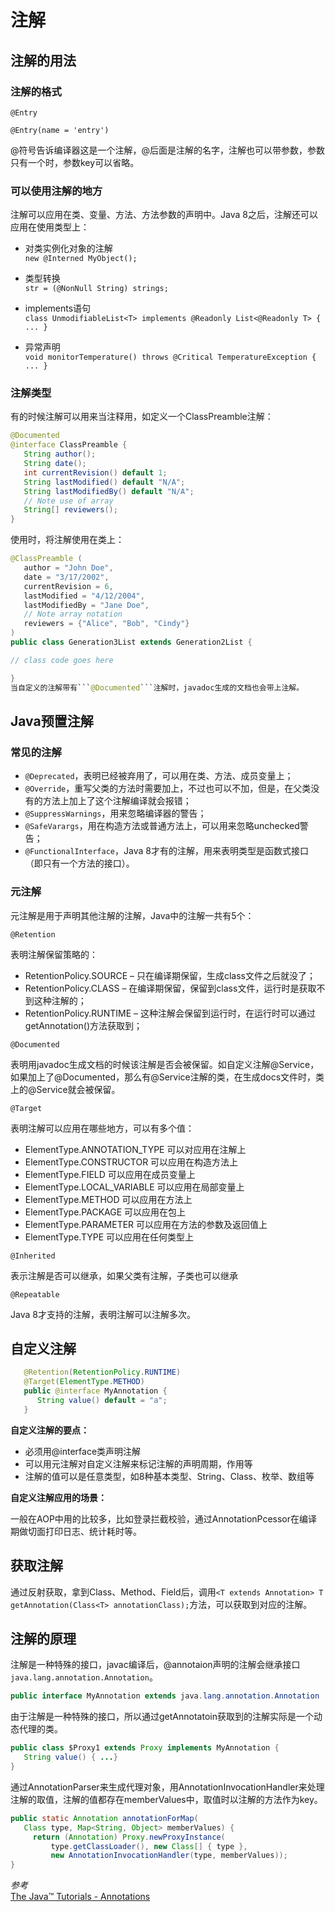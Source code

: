 # 注解

## 注解的用法

### 注解的格式

```@Entry```

```@Entry(name = 'entry')```

@符号告诉编译器这是一个注解，@后面是注解的名字，注解也可以带参数，参数只有一个时，参数key可以省略。

### 可以使用注解的地方

注解可以应用在类、变量、方法、方法参数的声明中。Java 8之后，注解还可以应用在使用类型上：

- 对类实例化对象的注解  
  `new @Interned MyObject();`

- 类型转换  
  `str = (@NonNull String) strings;`

- implements语句  
   ` class UnmodifiableList<T> implements @Readonly List<@Readonly T> {  ... } `

- 异常声明  
  ` void monitorTemperature() throws @Critical TemperatureException { ... } `

### 注解类型

有的时候注解可以用来当注释用，如定义一个ClassPreamble注解：

```Java
@Documented
@interface ClassPreamble {
   String author();
   String date();
   int currentRevision() default 1;
   String lastModified() default "N/A";
   String lastModifiedBy() default "N/A";
   // Note use of array
   String[] reviewers();
}
```

使用时，将注解使用在类上：

```Java
@ClassPreamble (
   author = "John Doe",
   date = "3/17/2002",
   currentRevision = 6,
   lastModified = "4/12/2004",
   lastModifiedBy = "Jane Doe",
   // Note array notation
   reviewers = {"Alice", "Bob", "Cindy"}
)
public class Generation3List extends Generation2List {

// class code goes here

}
当自定义的注解带有```@Documented```注解时，javadoc生成的文档也会带上注解。

```

## Java预置注解

### 常见的注解

- ```@Deprecated```，表明已经被弃用了，可以用在类、方法、成员变量上；
- ```@Override```，重写父类的方法时需要加上，不过也可以不加，但是，在父类没有的方法上加上了这个注解编译就会报错；
- ```@SuppressWarnings```，用来忽略编译器的警告；
- ```@SafeVarargs```，用在构造方法或普通方法上，可以用来忽略unchecked警告；
- ```@FunctionalInterface```，Java 8才有的注解，用来表明类型是函数式接口（即只有一个方法的接口）。

### 元注解

元注解是用于声明其他注解的注解，Java中的注解一共有5个：

 ```@Retention```
  
表明注解保留策略的：

- RetentionPolicy.SOURCE – 只在编译期保留，生成class文件之后就没了；
- RetentionPolicy.CLASS – 在编译期保留，保留到class文件，运行时是获取不到这种注解的；
- RetentionPolicy.RUNTIME – 这种注解会保留到运行时，在运行时可以通过getAnnotation()方法获取到；

```@Documented```

表明用javadoc生成文档的时候该注解是否会被保留。如自定义注解@Service，如果加上了@Documented，那么有@Service注解的类，在生成docs文件时，类上的@Service就会被保留。

```@Target```

表明注解可以应用在哪些地方，可以有多个值：

- ElementType.ANNOTATION_TYPE 可以对应用在注解上
- ElementType.CONSTRUCTOR 可以应用在构造方法上
- ElementType.FIELD 可以应用在成员变量上
- ElementType.LOCAL_VARIABLE 可以应用在局部变量上
- ElementType.METHOD 可以应用在方法上
- ElementType.PACKAGE 可以应用在包上
- ElementType.PARAMETER 可以应用在方法的参数及返回值上
- ElementType.TYPE 可以应用在任何类型上

```@Inherited```

表示注解是否可以继承，如果父类有注解，子类也可以继承

```@Repeatable```

Java 8才支持的注解，表明注解可以注解多次。

## 自定义注解

```java
   @Retention(RetentionPolicy.RUNTIME)
   @Target(ElementType.METHOD)
   public @interface MyAnnotation { 
      String value() default = "a";
   }
```

**自定义注解的要点：**  

- 必须用@interface类声明注解
- 可以用元注解对自定义注解来标记注解的声明周期，作用等
- 注解的值可以是任意类型，如8种基本类型、String、Class、枚举、数组等

**自定义注解应用的场景：**

一般在AOP中用的比较多，比如登录拦截校验，通过AnnotationPcessor在编译期做切面打印日志、统计耗时等。

## 获取注解

通过反射获取，拿到Class、Method、Field后，调用`<T extends Annotation> T getAnnotation(Class<T> annotationClass);`方法，可以获取到对应的注解。

## 注解的原理

注解是一种特殊的接口，javac编译后，@annotaion声明的注解会继承接口`java.lang.annotation.Annotation`。

```java
public interface MyAnnotation extends java.lang.annotation.Annotation
```

由于注解是一种特殊的接口，所以通过getAnnotatoin获取到的注解实际是一个动态代理的类。

```java
public class $Proxy1 extends Proxy implements MyAnnotation {
   String value() { ...}
}
```

通过AnnotationParser来生成代理对象，用AnnotationInvocationHandler来处理注解的取值，注解的值都存在memberValues中，取值时以注解的方法作为key。

```java
public static Annotation annotationForMap(
   Class type, Map<String, Object> memberValues) {
     return (Annotation) Proxy.newProxyInstance(
         type.getClassLoader(), new Class[] { type },
         new AnnotationInvocationHandler(type, memberValues));
}
```

*参考*  
[The Java™ Tutorials - Annotations](https://docs.oracle.com/javase/tutorial/java/annotations/QandE/questions.html)

